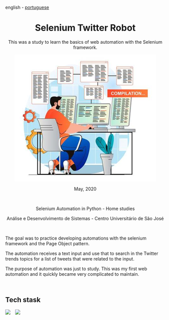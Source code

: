 <!-- LANGUAGE -->
<!-- LANGUAGE -->
<!-- LANGUAGE -->
english -
[portuguese](README_pt-br.md)
<br>  


<!-- HEADER -->
<!-- HEADER -->
<!-- HEADER -->
<h1 align="center">Selenium Twitter Robot</h1>
<p align="center">This was a study to learn the basics of web automation with the Selenium framework.</p>

<p align="center">
        <img    style="margin: auto; display: block;"
                src="../../resources/logo.jpg"/>
</p>


<!-- DATE -->
<!-- DATE -->
<!-- DATE -->
<p align="center">
        <span>May</span>,
        <span>2020</span></p>
<br>


<!-- LOCAL -->
<!-- LOCAL -->
<!-- LOCAL -->
<p align="center">
        <span>Selenium Automation in Python </span> -
        <span>Home studies</span></p>
<p align="center">
        <span>Análise e Desenvolvimento de Sistemas</span> -
        <span>Centro Universitário de São José</span></p>
<br>


<!-- TEXT -->
<!-- TEXT -->
<!-- TEXT -->
<!-- goals -->
<!--  just objectives, no results or opinions.-->
<p align="left">The goal was to practice developing automations with the selenium framework and the Page Object pattern.</p>
<!-- results -->
<!-- just results, no objectives or opinions -->
<p align="left">The automation receives a text input and use that to search in the Twitter trends topics for a list of tweets that were related to the input.</p>
<!-- conclusion -->
<!-- just opinions, no objectives or results -->
<p align="left">The purpose of automation was just to study. This was my first web automation and it quickly became very complicated to maintain.</p>
<br>


<!-- TECH -->
<!-- TECH -->
<!-- TECH -->
## Tech stask
<div style="display: flex; justify-content: left;">
        <img    style="margin-right: 15px;"
                src="https://img.shields.io/badge/Python-14354C?style=for-the-badge&logo=python&logoColor=white"/>
        <img    style="margin-right: 15px;"
                src="https://img.shields.io/badge/Selenium-43B02A?style=for-the-badge&logo=Selenium&logoColor=white"/>
</div>
<br>